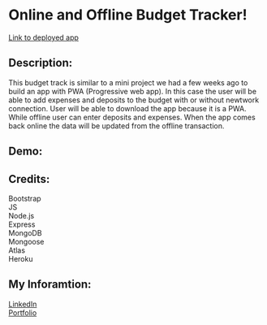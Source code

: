 # Online and Offline Budget Tracker!  

[Link to deployed app](https://github.com/tbonexas/budgettracker)  

## Description:  
This budget track is similar to a mini project we had a few weeks ago to build an app with PWA (Progressive web app). In this case the user will be able to add expenses and deposits to the budget with or without newtwork connection. User will be able to download the app because it is a PWA. While offline user can enter deposits and expenses. When the app comes back online the data will be updated from the offline transaction.  

## Demo:  

## Credits:  
Bootstrap  
JS  
Node.js  
Express  
MongoDB  
Mongoose  
Atlas  
Heroku   

## My Inforamtion:  
[LinkedIn]()  
[Portfolio]()  
